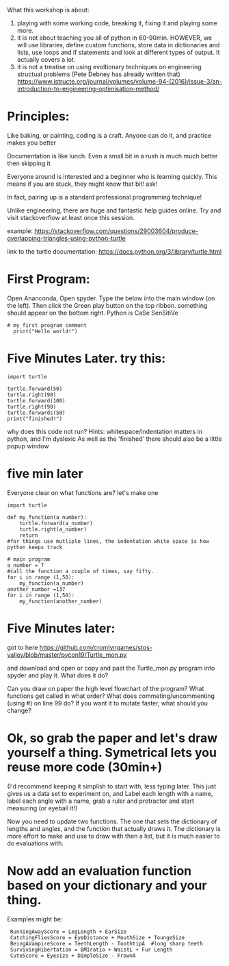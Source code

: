 What this workshop is about:

1) playing with some working code, breaking it, fixing it and playing some more. 
2) it is not about teaching you all of python in 60-90min. HOWEVER, we will use libraries, define custom functions, store data in dictionaries and lists, use loops and if statements and look at different types of output. It actually covers a lot.
3) it is not a treatise on using evoltionary techniques on engineering structual problems (Pete Debney has already written that)
https://www.istructe.org/journal/volumes/volume-94-(2016)/issue-3/an-introduction-to-engineering-optimisation-method/

# Principles: 
Like baking, or painting, coding is a craft. Anyone can do it, and practice makes you better

Documentation is like lunch. Even a small bit in a rush is much much better then skipping it

Everyone around is interested and a beginner who is learning quickly. This means if you are stuck, they might know that bit! ask!

In fact, pairing up is a standard professional programming technique!

Unlike engineering, there are huge and fantastic help guides online. Try and visit stackoverflow at least once this session.

example: https://stackoverflow.com/questions/29003604/produce-overlapping-triangles-using-python-turtle

link to the turtle documentation: https://docs.python.org/3/library/turtle.html


# First Program: 

Open Ananconda, Open spyder.
Type the below into the main window (on the left). Then click the Green play button on the top ribbon. something should appear on the bottom right. Python is CaSe SenSitiVe

    # my first program comment
      print("Hello world!")


# Five Minutes Later. try this:

    import turtle

    turtle.forward(50)
    turtle.right(90)
    turtle.forward(100)
    turtle.right(90)
    turtle.forwards(50)
    print("finished!")

why does this code not run? Hints: whitespace/indentation matters in python, and I'm dyslexic
As well as the 'finished' there should also be a little popup window 

# five min later

Everyone clear on what functions are? let's make one
    
    import turtle

    def my_function(a_number):
        turtle.forward(a_number)
        turtle.right(a_number)
        return
    #for things use mutliple lines, the indentation white space is how python keeps track
   
    # main program
    a_number = 7
    #call the function a couple of times, say fifty.
    for i in range (1,50):
        my_function(a_number)
    another_number =137
    for i in range (1,50):
        my_function(another_number)
    
    

# Five Minutes later:
got to here https://github.com/cromlyngames/stos-valley/blob/master/pycon19/Turtle_mon.py 
 

and download and open or copy and past the Turtle_mon.py program into spyder and play it. What does it do?

Can you draw on paper the high level flowchart of the program? What functions get called in what order? 
What does commeting/uncommenting (using #) on line 99 do?
If you want it to mutate faster, what should you change?

# Ok, so grab the paper and let's draw yourself a thing. Symetrical lets you reuse more code (30min+)
(I'd recommend keeping it simplish to start with, less typing later. This just gives us a data set to experiment on, and 
Label each length with a name, label each angle with a name, grab a ruler and protractor and start measuring (or eyeball it!)

Now you need to update two functions. The one that sets the dictionary of lengths and angles, and the function that actually draws it. The dictionary is more effort to make and use to draw with then a list, but it is much easier to do evaluations with.


# Now add an evaluation function based on your dictionary and your thing.
Examples might be:

     RunningAwayScore = LegLength + EarSize
     CatchingFliesScore = EyeDistance + MouthSize + ToungeSize
     BeingAVampireScore = TeethLength - ToothtipA  #long sharp teeth
     SurvivingHibertation = BMIratio + WaistL + Fur Length
     CuteScore = Eyesize + DimpleSize - FrownA

